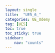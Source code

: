 ```yaml
---
layout: single
title:  "UE5_6_"
categories: UE_Udemy
tag: [UE5]
toc: true
toc_sticky: true
sidebar:
    nav: "counts"
---
```


# 

